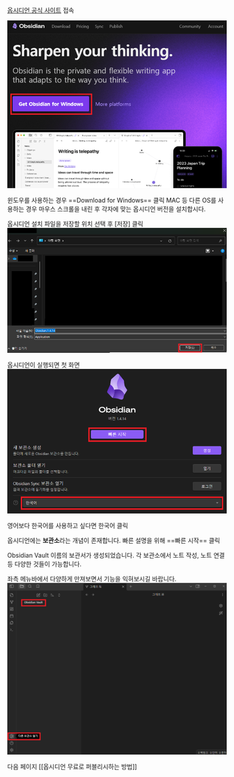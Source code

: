 ---
---

[옵시디언 공식 사이트](https://obsidian.md/) 접속

<img class="img" src="/assets/img/Obsidian/Pasted image 20240425161504.png">

윈도우를 사용하는 경우 ==Download for Windows== 클릭
MAC 등 다른 OS를 사용하는 경우 마우스 스크롤을 내린 후 각자에 맞는 옵시디언 버전을 설치합시다.

옵시디언 설치 파일을 저장할 위치 선택 후 [저장] 클릭
<img class="img" src="/assets/img/Obsidian/Pasted image 20240425161748.png">

옵시디언이 실행되면 첫 화면
<img class="img" src="/assets/img/Obsidian/Pasted image 20240425161852.png">

영어보다 한국어를 사용하고 싶다면 한국어 클릭

옵시디언에는 **보관소**라는 개념이 존재합니다.
빠른 설명을 위해 ==빠른 시작== 클릭

Obsidian Vault 이름의 보관서가 생성되었습니다.
각 보관소에서 노트 작성, 노트 연결 등 다양한 것들이 가능합니다.

좌측 메뉴바에서 다양하게 만져보면서 기능을 익혀보시길 바랍니다.
<img class="img" src="/assets/img/Obsidian/Pasted image 20240425162058.png">


다음 페이지 [[옵시디언 무료로 퍼블리시하는 방법]]